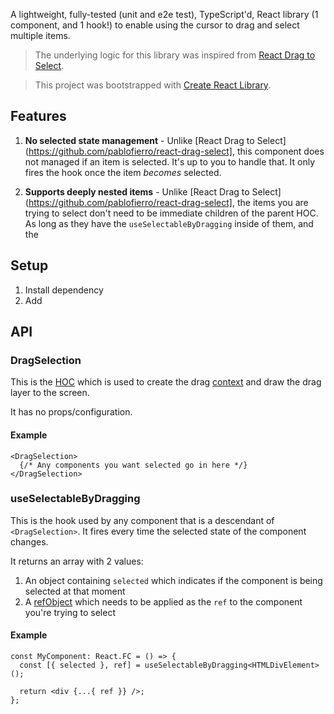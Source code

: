 A lightweight, fully-tested (unit and e2e test), TypeScript'd, React library (1 component, and 1 hook!) to enable using the cursor to drag and select multiple items.

> The underlying logic for this library was inspired from [React Drag to Select](https://github.com/pablofierro/react-drag-select).

> This project was bootstrapped with [Create React Library](https://github.com/udilia/create-react-library).

## Features

1. **No selected state management** - Unlike [React Drag to Select](https://github.com/pablofierro/react-drag-select], this component does not managed if an item is selected. It's up to you to handle that. It only fires the hook once the item _becomes_ selected.

2. **Supports deeply nested items** - Unlike [React Drag to Select](https://github.com/pablofierro/react-drag-select], the items you are trying to select don't need to be immediate children of the parent HOC. As long as they have the `useSelectableByDragging` inside of them, and the

## Setup

1. Install dependency
2. Add

## API

### DragSelection

This is the [HOC](https://reactjs.org/docs/higher-order-components.html) which is used to create the drag [context](https://reactjs.org/docs/context.html) and draw the drag layer to the screen.

It has no props/configuration.

#### Example

```tsx
<DragSelection>
  {/* Any components you want selected go in here */}
</DragSelection>
```

### useSelectableByDragging

This is the hook used by any component that is a descendant of `<DragSelection>`. It fires every time the selected state of the component changes.

It returns an array with 2 values:

1. An object containing `selected` which indicates if the component is being selected at that moment
2. A [refObject](https://reactjs.org/docs/hooks-reference.html#useref) which needs to be applied as the `ref` to the component you're trying to select

#### Example

```tsx
const MyComponent: React.FC = () => {
  const [{ selected }, ref] = useSelectableByDragging<HTMLDivElement>();

  return <div {...{ ref }} />;
};
```
